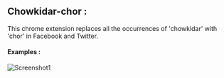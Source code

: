 ## Chowkidar-chor : 

This chrome extension replaces all the occurrences of 'chowkidar' with 'chor' in Facebook and Twitter.

#### Examples :

![Screenshot1](https://github.com/arnav-mandal1234/Chrome-Extensions/blob/master/chowkidar-chor/screenshot.png)



